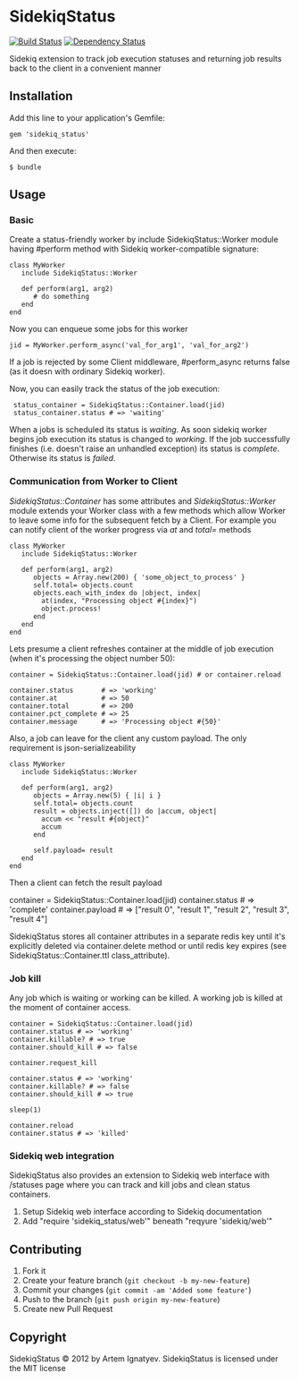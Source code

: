 # SidekiqStatus

[![Build Status](https://secure.travis-ci.org/cryo28/sidekiq_status.png)](http://travis-ci.org/cryo28/sidekiq_status)
[![Dependency Status](https://gemnasium.com/cryo28/sidekiq_status.png)](https://gemnasium.com/cryo28/sidekiq_status)

Sidekiq extension to track job execution statuses and returning job results back to the client in a convenient manner

## Installation

Add this line to your application's Gemfile:

    gem 'sidekiq_status'

And then execute:

    $ bundle

## Usage

### Basic

Create a status-friendly worker by include SidekiqStatus::Worker module having #perform method with Sidekiq worker-compatible signature:

    class MyWorker
       include SidekiqStatus::Worker

       def perform(arg1, arg2)
          # do something
       end
    end

Now you can enqueue some jobs for this worker

    jid = MyWorker.perform_async('val_for_arg1', 'val_for_arg2')

If a job is rejected by some Client middleware, #perform_async returns false (as it doesn with ordinary Sidekiq worker).

Now, you can easily track the status of the job execution:

     status_container = SidekiqStatus::Container.load(jid)
     status_container.status # => 'waiting'

When a jobs is scheduled its status is *waiting*. As soon sidekiq worker begins job execution its status is changed to *working*.
If the job successfully finishes (i.e. doesn't raise an unhandled exception) its status is *complete*. Otherwise its status is *failed*.

### Communication from Worker to Client

*SidekiqStatus::Container* has some attributes and *SidekiqStatus::Worker* module extends your Worker class with a few methods which allow Worker to leave
some info for the subsequent fetch by a Client. For example you can notify client of the worker progress via *at* and *total=* methods

    class MyWorker
       include SidekiqStatus::Worker

       def perform(arg1, arg2)
          objects = Array.new(200) { 'some_object_to_process' }
          self.total= objects.count
          objects.each_with_index do |object, index|
            at(index, "Processing object #{index}")
            object.process!
          end
       end
    end

Lets presume a client refreshes container at the middle of job execution (when it's processing the object number 50):

    container = SidekiqStatus::Container.load(jid) # or container.reload

    container.status       # => 'working'
    container.at           # => 50
    container.total        # => 200
    container.pct_complete # => 25
    container.message      # => 'Processing object #{50}'

Also, a job can leave for the client any custom payload. The only requirement is json-serializeability

    class MyWorker
       include SidekiqStatus::Worker

       def perform(arg1, arg2)
          objects = Array.new(5) { |i| i }
          self.total= objects.count
          result = objects.inject([]) do |accum, object|
            accum << "result #{object}"
            accum
          end

          self.payload= result
       end
    end


Then a client can fetch the result payload

   container = SidekiqStatus::Container.load(jid)
   container.status  # => 'complete'
   container.payload # => ["result 0", "result 1", "result 2", "result 3", "result 4"]

SidekiqStatus stores all container attributes in a separate redis key until it's explicitly deleted via container.delete method
or until redis key expires (see SidekiqStatus::Container.ttl class_attribute).

### Job kill

Any job which is waiting or working can be killed. A working job is killed at the moment of container access.

    container = SidekiqStatus::Container.load(jid)
    container.status # => 'working'
    container.killable? # => true
    container.should_kill # => false

    container.request_kill

    container.status # => 'working'
    container.killable? # => false
    container.should_kill # => true

    sleep(1)

    container.reload
    container.status # => 'killed'

### Sidekiq web integration

SidekiqStatus also provides an extension to Sidekiq web interface with /statuses page where you can track and kill jobs
and clean status containers.

   1. Setup Sidekiq web interface according to Sidekiq documentation
   2. Add "require 'sidekiq_status/web'" beneath "reqyure 'sidekiq/web'"

## Contributing

1. Fork it
2. Create your feature branch (`git checkout -b my-new-feature`)
3. Commit your changes (`git commit -am 'Added some feature'`)
4. Push to the branch (`git push origin my-new-feature`)
5. Create new Pull Request


## Copyright

SidekiqStatus © 2012 by Artem Ignatyev. SidekiqStatus is licensed under the MIT license

